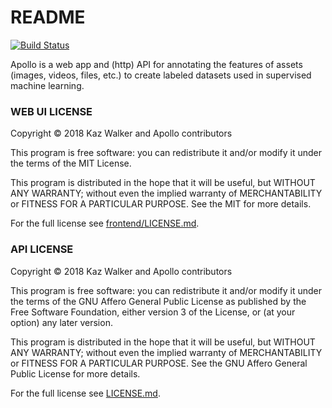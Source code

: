 # README
[![Build Status](https://travis-ci.org/KazW/Apollo.svg?branch=master)](https://travis-ci.org/KazW/Apollo)

Apollo is a web app and (http) API for annotating the features of assets (images,
videos, files, etc.) to create labeled datasets used in supervised machine learning.

### WEB UI LICENSE
Copyright © 2018 Kaz Walker and Apollo contributors

This program is free software: you can redistribute it and/or modify
it under the terms of the MIT License.

This program is distributed in the hope that it will be useful,
but WITHOUT ANY WARRANTY; without even the implied warranty of
MERCHANTABILITY or FITNESS FOR A PARTICULAR PURPOSE.  See the
MIT for more details.

For the full license see [frontend/LICENSE.md](frontend/LICENSE.md).

### API LICENSE
Copyright © 2018 Kaz Walker and Apollo contributors

This program is free software: you can redistribute it and/or modify
it under the terms of the GNU Affero General Public License as
published by the Free Software Foundation, either version 3 of the
License, or (at your option) any later version.

This program is distributed in the hope that it will be useful,
but WITHOUT ANY WARRANTY; without even the implied warranty of
MERCHANTABILITY or FITNESS FOR A PARTICULAR PURPOSE.  See the
GNU Affero General Public License for more details.

For the full license see [LICENSE.md](LICENSE.md).
